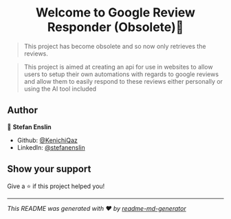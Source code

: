 <h1 align="center">Welcome to Google Review Responder (Obsolete)👋</h1>
<p>
</p>

> This project has become obsolete and so now only retrieves the reviews.

> This project is aimed at creating an api for use in websites to allow users to setup their own automations with regards to google reviews and allow them to easily respond to these reviews either personally or using the AI tool included


## Author

👤 **Stefan Enslin**

* Github: [@KenichiQaz](https://github.com/KenichiQaz)
* LinkedIn: [@stefanenslin](https://linkedin.com/in/stefanenslin)

## Show your support

Give a ⭐️ if this project helped you!

***
_This README was generated with ❤️ by [readme-md-generator](https://github.com/kefranabg/readme-md-generator)_
